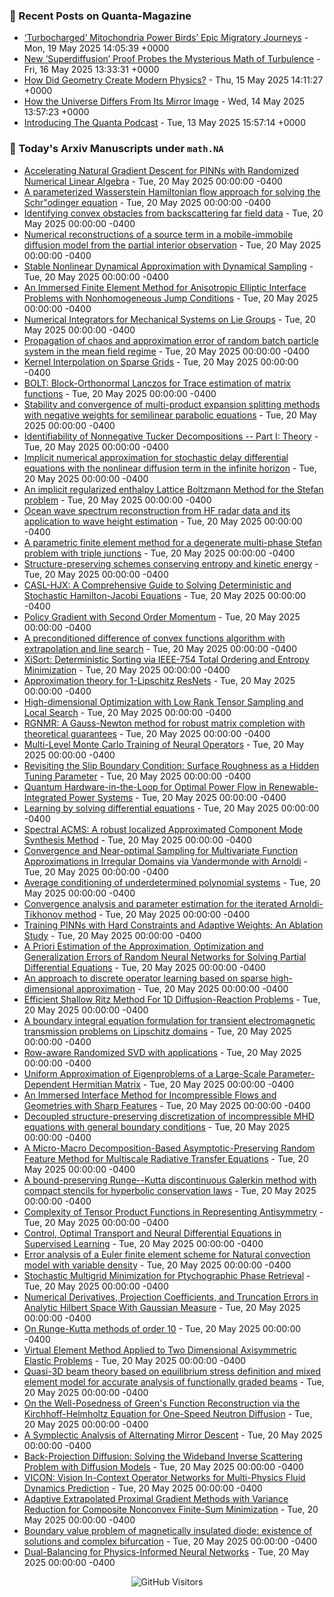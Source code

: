 ### 📝 Recent Posts on Quanta-Magazine
<!-- quanta starts -->
* <a href="https://www.quantamagazine.org/turbocharged-mitochondria-power-birds-epic-migratory-journeys-20250519/">‘Turbocharged’ Mitochondria Power Birds’ Epic Migratory Journeys</a> - Mon, 19 May 2025 14:05:39 +0000
* <a href="https://www.quantamagazine.org/new-superdiffusion-proof-probes-the-mysterious-math-of-turbulence-20250516/">New ‘Superdiffusion’ Proof Probes the Mysterious Math of Turbulence</a> - Fri, 16 May 2025 13:33:31 +0000
* <a href="https://www.quantamagazine.org/how-did-geometry-create-modern-physics-20250515/">How Did Geometry Create Modern Physics?</a> - Thu, 15 May 2025 14:11:27 +0000
* <a href="https://www.quantamagazine.org/how-the-universe-differs-from-its-mirror-image-20250514/">How the Universe Differs From Its Mirror Image</a> - Wed, 14 May 2025 13:57:23 +0000
* <a href="https://www.quantamagazine.org/introducing-the-quanta-podcast-20250513/">Introducing The Quanta Podcast</a> - Tue, 13 May 2025 15:57:14 +0000
<!-- quanta ends -->


### 📝 Today's Arxiv Manuscripts under ``math.NA``
<!-- arxiv-math-na starts -->
* <a href="https://arxiv.org/abs/2505.11638">Accelerating Natural Gradient Descent for PINNs with Randomized Numerical Linear Algebra</a> - Tue, 20 May 2025 00:00:00 -0400
* <a href="https://arxiv.org/abs/2505.11762">A parameterized Wasserstein Hamiltonian flow approach for solving the Schr"odinger equation</a> - Tue, 20 May 2025 00:00:00 -0400
* <a href="https://arxiv.org/abs/2505.11850">Identifying convex obstacles from backscattering far field data</a> - Tue, 20 May 2025 00:00:00 -0400
* <a href="https://arxiv.org/abs/2505.11869">Numerical reconstructions of a source term in a mobile-immobile diffusion model from the partial interior observation</a> - Tue, 20 May 2025 00:00:00 -0400
* <a href="https://arxiv.org/abs/2505.11938">Stable Nonlinear Dynamical Approximation with Dynamical Sampling</a> - Tue, 20 May 2025 00:00:00 -0400
* <a href="https://arxiv.org/abs/2505.11961">An Immersed Finite Element Method for Anisotropic Elliptic Interface Problems with Nonhomogeneous Jump Conditions</a> - Tue, 20 May 2025 00:00:00 -0400
* <a href="https://arxiv.org/abs/2505.12103">Numerical Integrators for Mechanical Systems on Lie Groups</a> - Tue, 20 May 2025 00:00:00 -0400
* <a href="https://arxiv.org/abs/2505.12172">Propagation of chaos and approximation error of random batch particle system in the mean field regime</a> - Tue, 20 May 2025 00:00:00 -0400
* <a href="https://arxiv.org/abs/2505.12282">Kernel Interpolation on Sparse Grids</a> - Tue, 20 May 2025 00:00:00 -0400
* <a href="https://arxiv.org/abs/2505.12289">BOLT: Block-Orthonormal Lanczos for Trace estimation of matrix functions</a> - Tue, 20 May 2025 00:00:00 -0400
* <a href="https://arxiv.org/abs/2505.12481">Stability and convergence of multi-product expansion splitting methods with negative weights for semilinear parabolic equations</a> - Tue, 20 May 2025 00:00:00 -0400
* <a href="https://arxiv.org/abs/2505.12713">Identifiability of Nonnegative Tucker Decompositions -- Part I: Theory</a> - Tue, 20 May 2025 00:00:00 -0400
* <a href="https://arxiv.org/abs/2505.12883">Implicit numerical approximation for stochastic delay differential equations with the nonlinear diffusion term in the infinite horizon</a> - Tue, 20 May 2025 00:00:00 -0400
* <a href="https://arxiv.org/abs/2505.13097">An implicit regularized enthalpy Lattice Boltzmann Method for the Stefan problem</a> - Tue, 20 May 2025 00:00:00 -0400
* <a href="https://arxiv.org/abs/2505.13132">Ocean wave spectrum reconstruction from HF radar data and its application to wave height estimation</a> - Tue, 20 May 2025 00:00:00 -0400
* <a href="https://arxiv.org/abs/2505.13165">A parametric finite element method for a degenerate multi-phase Stefan problem with triple junctions</a> - Tue, 20 May 2025 00:00:00 -0400
* <a href="https://arxiv.org/abs/2505.13374">Structure-preserving schemes conserving entropy and kinetic energy</a> - Tue, 20 May 2025 00:00:00 -0400
* <a href="https://arxiv.org/abs/2505.11527">CASL-HJX: A Comprehensive Guide to Solving Deterministic and Stochastic Hamilton-Jacobi Equations</a> - Tue, 20 May 2025 00:00:00 -0400
* <a href="https://arxiv.org/abs/2505.11561">Policy Gradient with Second Order Momentum</a> - Tue, 20 May 2025 00:00:00 -0400
* <a href="https://arxiv.org/abs/2505.11914">A preconditioned difference of convex functions algorithm with extrapolation and line search</a> - Tue, 20 May 2025 00:00:00 -0400
* <a href="https://arxiv.org/abs/2505.11927">XiSort: Deterministic Sorting via IEEE-754 Total Ordering and Entropy Minimization</a> - Tue, 20 May 2025 00:00:00 -0400
* <a href="https://arxiv.org/abs/2505.12003">Approximation theory for 1-Lipschitz ResNets</a> - Tue, 20 May 2025 00:00:00 -0400
* <a href="https://arxiv.org/abs/2505.12383">High-dimensional Optimization with Low Rank Tensor Sampling and Local Search</a> - Tue, 20 May 2025 00:00:00 -0400
* <a href="https://arxiv.org/abs/2505.12919">RGNMR: A Gauss-Newton method for robust matrix completion with theoretical guarantees</a> - Tue, 20 May 2025 00:00:00 -0400
* <a href="https://arxiv.org/abs/2505.12940">Multi-Level Monte Carlo Training of Neural Operators</a> - Tue, 20 May 2025 00:00:00 -0400
* <a href="https://arxiv.org/abs/2505.13068">Revisiting the Slip Boundary Condition: Surface Roughness as a Hidden Tuning Parameter</a> - Tue, 20 May 2025 00:00:00 -0400
* <a href="https://arxiv.org/abs/2505.13356">Quantum Hardware-in-the-Loop for Optimal Power Flow in Renewable-Integrated Power Systems</a> - Tue, 20 May 2025 00:00:00 -0400
* <a href="https://arxiv.org/abs/2505.13397">Learning by solving differential equations</a> - Tue, 20 May 2025 00:00:00 -0400
* <a href="https://arxiv.org/abs/1709.04044">Spectral ACMS: A robust localized Approximated Component Mode Synthesis Method</a> - Tue, 20 May 2025 00:00:00 -0400
* <a href="https://arxiv.org/abs/2301.12241">Convergence and Near-optimal Sampling for Multivariate Function Approximations in Irregular Domains via Vandermonde with Arnoldi</a> - Tue, 20 May 2025 00:00:00 -0400
* <a href="https://arxiv.org/abs/2305.05965">Average conditioning of underdetermined polynomial systems</a> - Tue, 20 May 2025 00:00:00 -0400
* <a href="https://arxiv.org/abs/2311.11823">Convergence analysis and parameter estimation for the iterated Arnoldi-Tikhonov method</a> - Tue, 20 May 2025 00:00:00 -0400
* <a href="https://arxiv.org/abs/2404.16189">Training PINNs with Hard Constraints and Adaptive Weights: An Ablation Study</a> - Tue, 20 May 2025 00:00:00 -0400
* <a href="https://arxiv.org/abs/2406.03080">A Priori Estimation of the Approximation, Optimization and Generalization Errors of Random Neural Networks for Solving Partial Differential Equations</a> - Tue, 20 May 2025 00:00:00 -0400
* <a href="https://arxiv.org/abs/2406.03973">An approach to discrete operator learning based on sparse high-dimensional approximation</a> - Tue, 20 May 2025 00:00:00 -0400
* <a href="https://arxiv.org/abs/2407.01496">Efficient Shallow Ritz Method For 1D Diffusion-Reaction Problems</a> - Tue, 20 May 2025 00:00:00 -0400
* <a href="https://arxiv.org/abs/2407.05823">A boundary integral equation formulation for transient electromagnetic transmission problems on Lipschitz domains</a> - Tue, 20 May 2025 00:00:00 -0400
* <a href="https://arxiv.org/abs/2408.04503">Row-aware Randomized SVD with applications</a> - Tue, 20 May 2025 00:00:00 -0400
* <a href="https://arxiv.org/abs/2409.05791">Uniform Approximation of Eigenproblems of a Large-Scale Parameter-Dependent Hermitian Matrix</a> - Tue, 20 May 2025 00:00:00 -0400
* <a href="https://arxiv.org/abs/2410.16466">An Immersed Interface Method for Incompressible Flows and Geometries with Sharp Features</a> - Tue, 20 May 2025 00:00:00 -0400
* <a href="https://arxiv.org/abs/2410.23973">Decoupled structure-preserving discretization of incompressible MHD equations with general boundary conditions</a> - Tue, 20 May 2025 00:00:00 -0400
* <a href="https://arxiv.org/abs/2411.04643">A Micro-Macro Decomposition-Based Asymptotic-Preserving Random Feature Method for Multiscale Radiative Transfer Equations</a> - Tue, 20 May 2025 00:00:00 -0400
* <a href="https://arxiv.org/abs/2412.16002">A bound-preserving Runge--Kutta discontinuous Galerkin method with compact stencils for hyperbolic conservation laws</a> - Tue, 20 May 2025 00:00:00 -0400
* <a href="https://arxiv.org/abs/2501.05958">Complexity of Tensor Product Functions in Representing Antisymmetry</a> - Tue, 20 May 2025 00:00:00 -0400
* <a href="https://arxiv.org/abs/2503.15105">Control, Optimal Transport and Neural Differential Equations in Supervised Learning</a> - Tue, 20 May 2025 00:00:00 -0400
* <a href="https://arxiv.org/abs/2504.04381">Error analysis of a Euler finite element scheme for Natural convection model with variable density</a> - Tue, 20 May 2025 00:00:00 -0400
* <a href="https://arxiv.org/abs/2504.10118">Stochastic Multigrid Minimization for Ptychographic Phase Retrieval</a> - Tue, 20 May 2025 00:00:00 -0400
* <a href="https://arxiv.org/abs/2504.16246">Numerical Derivatives, Projection Coefficients, and Truncation Errors in Analytic Hilbert Space With Gaussian Measure</a> - Tue, 20 May 2025 00:00:00 -0400
* <a href="https://arxiv.org/abs/2504.17329">On Runge-Kutta methods of order 10</a> - Tue, 20 May 2025 00:00:00 -0400
* <a href="https://arxiv.org/abs/2504.21305">Virtual Element Method Applied to Two Dimensional Axisymmetric Elastic Problems</a> - Tue, 20 May 2025 00:00:00 -0400
* <a href="https://arxiv.org/abs/2505.09127">Quasi-3D beam theory based on equilibrium stress definition and mixed element model for accurate analysis of functionally graded beams</a> - Tue, 20 May 2025 00:00:00 -0400
* <a href="https://arxiv.org/abs/2505.09766">On the Well-Posedness of Green's Function Reconstruction via the Kirchhoff-Helmholtz Equation for One-Speed Neutron Diffusion</a> - Tue, 20 May 2025 00:00:00 -0400
* <a href="https://arxiv.org/abs/2405.03472">A Symplectic Analysis of Alternating Mirror Descent</a> - Tue, 20 May 2025 00:00:00 -0400
* <a href="https://arxiv.org/abs/2408.02866">Back-Projection Diffusion: Solving the Wideband Inverse Scattering Problem with Diffusion Models</a> - Tue, 20 May 2025 00:00:00 -0400
* <a href="https://arxiv.org/abs/2411.16063">VICON: Vision In-Context Operator Networks for Multi-Physics Fluid Dynamics Prediction</a> - Tue, 20 May 2025 00:00:00 -0400
* <a href="https://arxiv.org/abs/2502.21099">Adaptive Extrapolated Proximal Gradient Methods with Variance Reduction for Composite Nonconvex Finite-Sum Minimization</a> - Tue, 20 May 2025 00:00:00 -0400
* <a href="https://arxiv.org/abs/2505.02155">Boundary value problem of magnetically insulated diode: existence of solutions and complex bifurcation</a> - Tue, 20 May 2025 00:00:00 -0400
* <a href="https://arxiv.org/abs/2505.11117">Dual-Balancing for Physics-Informed Neural Networks</a> - Tue, 20 May 2025 00:00:00 -0400
<!-- arxiv-math-na ends -->

<div align="center">
  
![GitHub Visitors](https://api.visitorbadge.io/api/visitors?path=https%3A%2F%2Fgithub.com%2Flowrank&label=profile%20views&labelColor=%231e1e2e&countColor=%23cba6f7)



</div>
